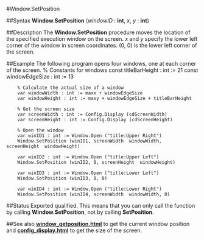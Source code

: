 
#Window.SetPosition

##Syntax
**Window.SetPosition** (*windowID* : **int**, *x*, *y* : **int**)

##Description
The **Window.SetPosition** procedure moves the location of the specified execution window on the screen. *x* and *y* specify the lower left corner of the window in screen coordinates.  (0, 0) is the lower left corner of the screen.

##Example
The following program opens four windows, one at each corner of the screen.
        % Constants for windows
        const titleBarHeight : int := 21
        const windowEdgeSize : int := 13
        
        % Calculate the actual size of a window
        var windowWidth : int := maxx + windowEdgeSize
        var windowHeight : int := maxy + windowEdgeSize + titleBarHeight
        
        % Get the screen size
        var screenWidth : int := Config.Display (cdScreenWidth)
        var screenHeight : int := Config.Display (cdScreenHeight)
        
        % Open the window
        var winID1 : int := Window.Open ("title:Upper Right")
        Window.SetPosition (winID1, screenWidth  windowWidth,                   screenHeight  windowHeight)
        
        var winID2 : int := Window.Open ("title:Upper Left")
        Window.SetPosition (winID2, 0, screenHeight  windowHeight)
        
        var winID3 : int := Window.Open ("title:Lower Left")
        Window.SetPosition (winID3, 0, 0)
        
        var winID4 : int := Window.Open ("title:Lower Right")
        Window.SetPosition (winID4, screenWidth  windowWidth, 0)
        
##Status
Exported qualified.
This means that you can only call the function by calling **Window.SetPosition**, not by calling **SetPosition**.

##See also
**[window_getposition.html](Window.GetPosition)** to get the current window position and **[config_display.html](Config.Display)** to get the size of the screen.
